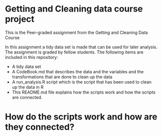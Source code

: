 # Getting and Cleaning data course project
This is the Peer-graded assignment from the Getting and Cleaning Data Course

In this assignment a tidy data set is made that can be used for later analysis. The assignment is graded by fellow students. 
The following items are included in this repository:
- A tidy data set
- A CodeBook.md that describes the data and the variables and the transformations that are done to clean up the data
- A run_analysis.R script which is the script that has been used to clean up the data in R
- This README.md file explains how the scripts work and how the scripts are connected.

# How do the scripts work and how are they connected?
